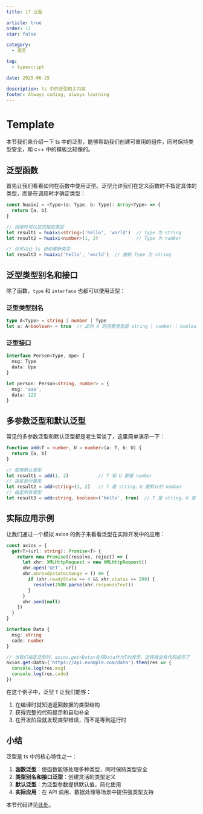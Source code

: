 ```yaml
---
title: 17 泛型

article: true
order: 17
star: false

category:
  - 语言

tag:
  - typescript

date: 2025-06-25

description: ts 中的泛型相关内容
footer: Always coding, always learning
---
```


<!-- more -->

# Template

本节我们来介绍一下 ts 中的泛型，能够帮助我们创建可重用的组件，同时保持类型安全，和 c++ 中的模板比较像的。

## 泛型函数

首先让我们看看如何在函数中使用泛型。泛型允许我们在定义函数时不指定具体的类型，而是在调用时才确定类型：

```typescript
const huaixi = <Type>(a: Type, b: Type): Array<Type> => {
  return [a, b]
}

// 调用时可以显式指定类型
let result1 = huaixi<string>('hello', 'world')  // Type 为 string
let result2 = huaixi<number>(1, 2)              // Type 为 number

// 也可以让 ts 自动推断类型
let result3 = huaixi('hello', 'world')  // 推断 Type 为 string
```

## 泛型类型别名和接口

除了函数，`type` 和 `interface` 也都可以使用泛型：

### 泛型类型别名

```typescript
type A<Type> = string | number | Type
let a: A<boolean> = true  // 此时 A 的完整类型是 string | number | boolean
```

### 泛型接口

```typescript
interface Person<Type, Upe> {
  msg: Type
  data: Upe
}

let person: Person<string, number> = {
  msg: 'aaa',
  data: 123
}
```

## 多参数泛型和默认泛型

常见的多参数泛型和默认泛型都是老生常谈了，这里简单演示一下：

```typescript
function add<T = number, U = number>(a: T, b: U) {
  return [a, b]
}

// 使用默认类型
let result1 = add(1, 2)           // T 和 U 都是 number
// 指定部分类型
let result2 = add<string>(1, 2)   // T 是 string，U 是默认的 number
// 指定所有类型
let result3 = add<string, boolean>('hello', true)  // T 是 string，U 是 boolean
```

## 实际应用示例

让我们通过一个模拟 axios 的例子来看看泛型在实际开发中的应用：

```typescript
const axios = {
  get<T>(url: string): Promise<T> {
    return new Promise((resolve, reject) => {
      let xhr: XMLHttpRequest = new XMLHttpRequest()
      xhr.open('GET', url)
      xhr.onreadystatechange = () => {
        if (xhr.readyState == 4 && xhr.status == 200) {
          resolve(JSON.parse(xhr.responseText))
        }
      }
      xhr.send(null)
    })
  }
}

interface Data {
  msg: string
  code: number
}

// 当我们指定泛型时，axios.get<Data>会将Data作为T的类型，这样就会有代码提示了
axios.get<Data>('https://api.example.com/data').then(res => {
  console.log(res.msg)
  console.log(res.code)
})
```

在这个例子中，泛型 `T` 让我们能够：
1. 在编译时就知道返回数据的类型结构
2. 获得完整的代码提示和自动补全
3. 在开发阶段就发现类型错误，而不是等到运行时

## 小结

泛型是 ts 中的核心特性之一：

1. **函数泛型**：使函数能够处理多种类型，同时保持类型安全
2. **类型别名和接口泛型**：创建灵活的类型定义
3. **默认泛型**：为泛型参数提供默认值，简化使用
4. **实际应用**：在 API 调用、数据处理等场景中提供强类型支持

本节代码详见[此处](https://github.com/KBchulan/ClBlogs-Src/blob/main/blogs-main/typescript/17-template/index.ts)。

